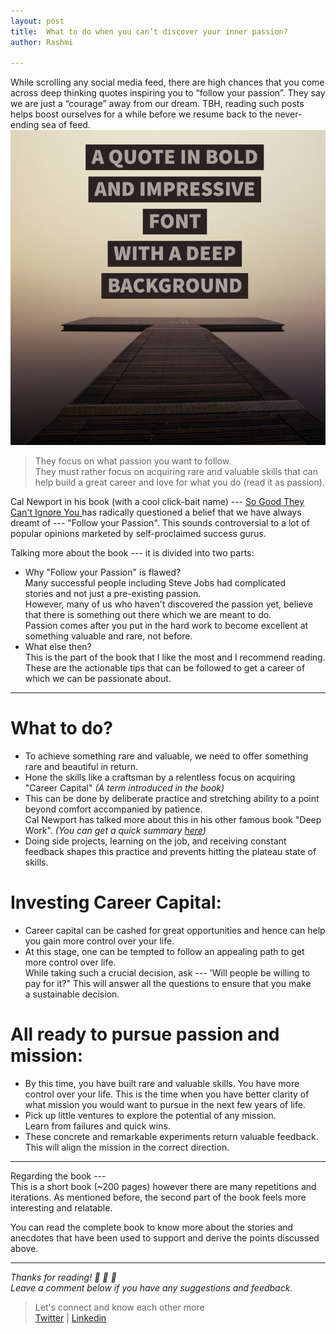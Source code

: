 ```yaml
---
layout: post
title:  What to do when you can’t discover your inner passion?
author: Rashmi

---
```


While scrolling any social media feed, there are high chances that you come across deep thinking quotes inspiring you to “follow your passion”.
They say we are just a “courage” away from our dream.
TBH, reading such posts helps boost ourselves for a while before we resume back to the never-ending sea of feed.
![](/assets/images/passion.png)
> They focus on what passion you want to follow.\
> They must rather focus on acquiring rare and valuable skills that can help build a great career and love for what you do (read it as passion).

Cal Newport in his book (with a cool click-bait name) --- [So Good They Can't Ignore You ](https://www.goodreads.com/book/show/13525945-so-good-they-can-t-ignore-you)has radically questioned a belief that we have always dreamt of --- "Follow your Passion". This sounds controversial to a lot of popular opinions marketed by self-proclaimed success gurus.

Talking more about the book --- it is divided into two parts:

-   Why "Follow your Passion" is flawed?\
    Many successful people including Steve Jobs had complicated stories and not just a pre-existing passion.\
    However, many of us who haven't discovered the passion yet, believe that there is something out there which we are meant to do.\
    Passion comes after you put in the hard work to become excellent at something valuable and rare, not before.
-   What else then?\
    This is the part of the book that I like the most and I recommend reading.\
    These are the actionable tips that can be followed to get a career of which we can be passionate about.

* * * * *

What to do?
===========

-   To achieve something rare and valuable, we need to offer something rare and beautiful in return.
-   Hone the skills like a craftsman by a relentless focus on acquiring "Career Capital" *(A term introduced in the book)*
-   This can be done by deliberate practice and stretching ability to a point beyond comfort accompanied by patience.\
    Cal Newport has talked more about this in his other famous book "Deep Work". *(You can get a quick summary *[*here*](https://medium.com/@rashmishukla/what-i-learned-from-deep-work-by-cal-newport-9da1a6055812)*)*
-   Doing side projects, learning on the job, and receiving constant feedback shapes this practice and prevents hitting the plateau state of skills.

Investing Career Capital:
=========================

-   Career capital can be cashed for great opportunities and hence can help you gain more control over your life.
-   At this stage, one can be tempted to follow an appealing path to get more control over life.\
    While taking such a crucial decision, ask --- 'Will people be willing to pay for it?" This will answer all the questions to ensure that you make a sustainable decision.

All ready to pursue passion and mission:
========================================

-   By this time, you have built rare and valuable skills. You have more control over your life. This is the time when you have better clarity of what mission you would want to pursue in the next few years of life.
-   Pick up little ventures to explore the potential of any mission.\
    Learn from failures and quick wins.
-   These concrete and remarkable experiments return valuable feedback.\
    This will align the mission in the correct direction.

* * * * *

Regarding the book ---\
This is a short book (~200 pages) however there are many repetitions and iterations. As mentioned before, the second part of the book feels more interesting and relatable.

You can read the complete book to know more about the stories and anecdotes that have been used to support and derive the points discussed above.

* * * * *

*Thanks for reading! 💛 💛 💛\
Leave a comment below if you have any suggestions and feedback.*

> Let's connect and know each other more\
> [Twitter](https://twitter.com/oyerashmi) | [Linkedin](https://www.linkedin.com/in/rashmi-shukla-7ba298104/)